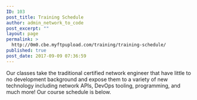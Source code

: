 ```yaml
---
ID: 103
post_title: Training Schedule
author: admin_network_to_code
post_excerpt: ""
layout: page
permalink: >
  http://0m0.cbe.myftpupload.com/training/training-schedule/
published: true
post_date: 2017-09-09 07:36:59
---
```

Our classes take the traditional certified network engineer that have little to no development background and expose them to a variety of new technology including network APIs, DevOps tooling, programming, and much more! Our course schedule is below.